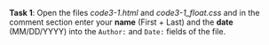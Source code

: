 **Task 1**: Open the files _code3-1.html_ and _code3-1_float.css_ and in the comment section enter your **name** (First + Last) and the **date** (MM/DD/YYYY) into the `Author:` and `Date:` fields of the file.

